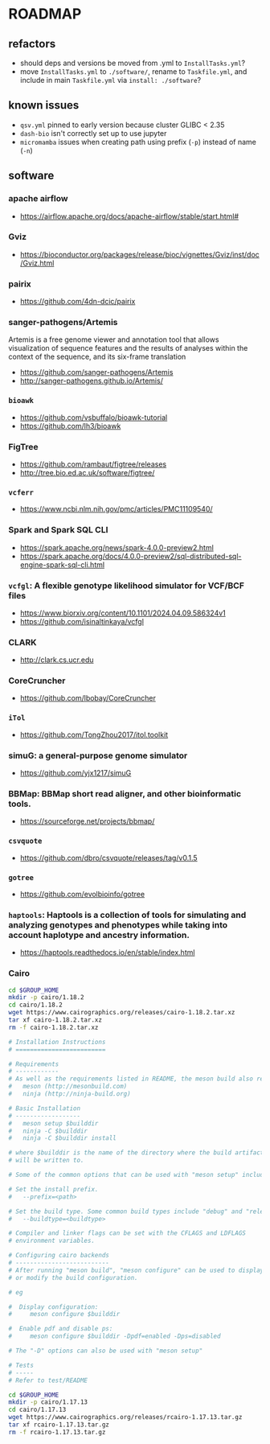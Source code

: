 # ROADMAP

## refactors

- should deps and versions be moved from <SOFTWARE>.yml to `InstallTasks.yml`?
- move `InstallTasks.yml` to `./software/`, rename to `Taskfile.yml`, and include in main `Taskfile.yml` via `install: ./software`?

## known issues

- `qsv.yml` pinned to early version because cluster GLIBC < 2.35
- `dash-bio` isn't correctly set up to use jupyter
- `micromamba` issues when creating path using prefix (`-p`) instead of name (`-n`)

## software

### apache airflow

- https://airflow.apache.org/docs/apache-airflow/stable/start.html#

### Gviz

- https://bioconductor.org/packages/release/bioc/vignettes/Gviz/inst/doc/Gviz.html

### pairix

- https://github.com/4dn-dcic/pairix

### sanger-pathogens/Artemis

Artemis is a free genome viewer and annotation tool that allows visualization of sequence features and the results of analyses within the context of the sequence, and its six-frame translation

- https://github.com/sanger-pathogens/Artemis
- http://sanger-pathogens.github.io/Artemis/

### `bioawk`

- https://github.com/vsbuffalo/bioawk-tutorial
- https://github.com/lh3/bioawk

### FigTree

- https://github.com/rambaut/figtree/releases
- http://tree.bio.ed.ac.uk/software/figtree/

### `vcferr`

- https://www.ncbi.nlm.nih.gov/pmc/articles/PMC11109540/

### Spark and Spark SQL CLI

- https://spark.apache.org/news/spark-4.0.0-preview2.html
- https://spark.apache.org/docs/4.0.0-preview2/sql-distributed-sql-engine-spark-sql-cli.html

### `vcfgl`: A flexible genotype likelihood simulator for VCF/BCF files

- https://www.biorxiv.org/content/10.1101/2024.04.09.586324v1
- https://github.com/isinaltinkaya/vcfgl

### CLARK

- http://clark.cs.ucr.edu

### CoreCruncher

- https://github.com/lbobay/CoreCruncher

### `iTol`

- https://github.com/TongZhou2017/itol.toolkit

### simuG: a general-purpose genome simulator

- https://github.com/yjx1217/simuG

### BBMap: BBMap short read aligner, and other bioinformatic tools.

- https://sourceforge.net/projects/bbmap/

### `csvquote`

- https://github.com/dbro/csvquote/releases/tag/v0.1.5

### `gotree`

- https://github.com/evolbioinfo/gotree

### `haptools`: Haptools is a collection of tools for simulating and analyzing genotypes and phenotypes while taking into account haplotype and ancestry information.

- https://haptools.readthedocs.io/en/stable/index.html

### Cairo

```bash
cd $GROUP_HOME
mkdir -p cairo/1.18.2
cd cairo/1.18.2
wget https://www.cairographics.org/releases/cairo-1.18.2.tar.xz
tar xf cairo-1.18.2.tar.xz
rm -f cairo-1.18.2.tar.xz

# Installation Instructions
# =========================

# Requirements
# ------------
# As well as the requirements listed in README, the meson build also requires:
#   meson (http://mesonbuild.com)
#   ninja (http://ninja-build.org)

# Basic Installation
# ------------------
#   meson setup $builddir
#   ninja -C $builddir
#   ninja -C $builddir install

# where $builddir is the name of the directory where the build artifacts
# will be written to.

# Some of the common options that can be used with "meson setup" include:

# Set the install prefix.
#   --prefix=<path>

# Set the build type. Some common build types include "debug" and "release"
#   --buildtype=<buildtype>

# Compiler and linker flags can be set with the CFLAGS and LDFLAGS
# environment variables.

# Configuring cairo backends
# --------------------------
# After running "meson build", "meson configure" can be used to display
# or modify the build configuration.

# eg

#  Display configuration:
#     meson configure $builddir

#  Enable pdf and disable ps:
#     meson configure $builddir -Dpdf=enabled -Dps=disabled

# The "-D" options can also be used with "meson setup"

# Tests
# -----
# Refer to test/README
```

```bash
cd $GROUP_HOME
mkdir -p cairo/1.17.13
cd cairo/1.17.13
wget https://www.cairographics.org/releases/rcairo-1.17.13.tar.gz
tar xf rcairo-1.17.13.tar.gz
rm -f rcairo-1.17.13.tar.gz
```

